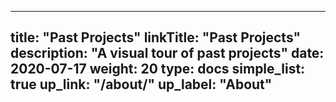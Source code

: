 
---
title: "Past Projects"
linkTitle: "Past Projects"
description: "A visual tour of past projects"
date: 2020-07-17
weight: 20
type: docs
simple_list: true
up_link: "/about/"
up_label: "About"
---
